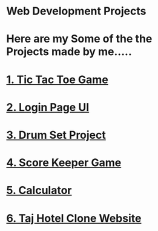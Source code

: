#                                              **Web Development Projects** 
# Here are my Some of the the Projects made by me.....

# [1. Tic Tac Toe Game ](https://prajwal-0706.github.io/Web-Development-Projects/JavaScript%20Projects/Tic%20Tac%20Toe%20Game/)

# [2. Login Page UI](https://prajwal-0706.github.io/Web-Development-Projects/HTML-CSS/Login-page/)

# [3. Drum Set Project ](https://prajwal-0706.github.io/Web-Development-Projects/JavaScript%20Projects/Drum%20Kit/)

# [4. Score Keeper Game ](https://prajwal-0706.github.io/Web-Development-Projects/JavaScript%20Projects/Score%20Keeper%20Game/)

# [5. Calculator ](https://prajwal-0706.github.io/Web-Development-Projects/JavaScript%20Projects/Calculator/)

# [6. Taj Hotel Clone Website](https://prajwal-0706.github.io/Web-Development-Projects/React-projects/Hotel_Landing_page/)








